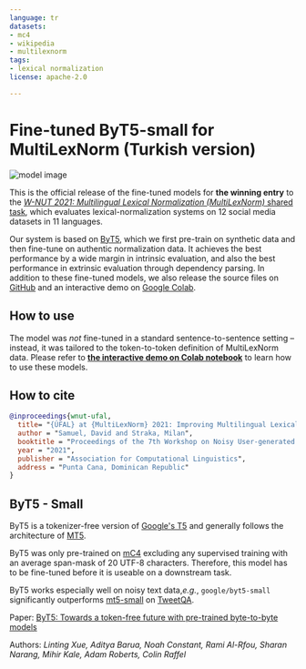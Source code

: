 ```yaml
---
language: tr
datasets:
- mc4
- wikipedia
- multilexnorm
tags:
- lexical normalization
license: apache-2.0

---
```


# Fine-tuned ByT5-small for MultiLexNorm (Turkish version)

![model image](https://github.com/ufal/multilexnorm2021/raw/master/img/overall.png)

This is the official release of the fine-tuned models for **the winning entry** to the [*W-NUT 2021: Multilingual Lexical Normalization (MultiLexNorm)* shared task](https://noisy-text.github.io/2021/multi-lexnorm.html), which evaluates lexical-normalization systems on 12 social media datasets in 11 languages.

Our system is based on [ByT5](https://arxiv.org/abs/2105.13626), which we first pre-train on synthetic data and then fine-tune on authentic normalization data. It achieves the best performance by a wide margin in intrinsic evaluation, and also the best performance in extrinsic evaluation through dependency parsing. In addition to these fine-tuned models, we also release the source files on [GitHub](https://github.com/ufal/multilexnorm2021) and an interactive demo on [Google Colab](https://colab.research.google.com/drive/1rxpI8IlKk-D2crFqi2hdzbTBIezqgsCg?usp=sharing).


## How to use

The model was *not* fine-tuned in a standard sentence-to-sentence setting – instead, it was tailored to the token-to-token definition of MultiLexNorm data. Please refer to [**the interactive demo on Colab notebook**](https://colab.research.google.com/drive/1rxpI8IlKk-D2crFqi2hdzbTBIezqgsCg?usp=sharing) to learn how to use these models.


## How to cite

```bibtex
@inproceedings{wnut-ufal,
  title= "{ÚFAL} at {MultiLexNorm} 2021: Improving Multilingual Lexical Normalization by Fine-tuning {ByT5}",
  author = "Samuel, David and Straka, Milan",
  booktitle = "Proceedings of the 7th Workshop on Noisy User-generated Text (W-NUT 2021)",
  year = "2021",
  publisher = "Association for Computational Linguistics",
  address = "Punta Cana, Dominican Republic"
}
```


## ByT5 - Small

ByT5 is a tokenizer-free version of [Google's T5](https://ai.googleblog.com/2020/02/exploring-transfer-learning-with-t5.html) and generally follows the architecture of [MT5](https://huggingface.co/google/mt5-small).

ByT5 was only pre-trained on [mC4](https://www.tensorflow.org/datasets/catalog/c4#c4multilingual) excluding any supervised training with an average span-mask of 20 UTF-8 characters. Therefore, this model has to be fine-tuned before it is useable on a downstream task.

ByT5 works especially well on noisy text data,*e.g.*, `google/byt5-small` significantly outperforms [mt5-small](https://huggingface.co/google/mt5-small) on [TweetQA](https://arxiv.org/abs/1907.06292).

Paper: [ByT5: Towards a token-free future with pre-trained byte-to-byte models](https://arxiv.org/abs/2105.13626)

Authors: *Linting Xue, Aditya Barua, Noah Constant, Rami Al-Rfou, Sharan Narang, Mihir Kale, Adam Roberts, Colin Raffel* 
